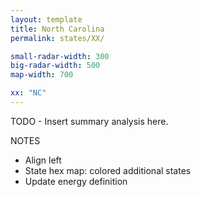 ```yaml
---
layout: template
title: North Carolina
permalink: states/XX/

small-radar-width: 300
big-radar-width: 500
map-width: 700

xx: "NC"
---
```


TODO - Insert summary analysis here.

NOTES

- Align left
- State hex map: colored additional states
- Update energy definition

